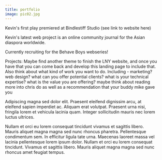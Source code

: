 ```yaml
---
title: portfolio
image: pic02.jpg
---
```

Kevin's first play premiered at Bindlestiff Studio (see link to website here)

Kevin's latest web project is an online community journal for the Asian diaspora worldwide.

Currently recruiting for the Behave Boys webseries!

Projects: Maybe find another theme to finish the LNY website, and once you have that you can come back and develop this landing page to include that. Also think about what kind of work you want to do. Including - marketing? web design? what can you offer potential clients? what is your technical expertise? what is the value you are offering? maybe think about reading more into chris do as well as a recommendation that your buddy mike gave you





Adipiscing magna sed dolor elit. Praesent eleifend dignissim arcu, at eleifend sapien imperdiet ac. Aliquam erat volutpat. Praesent urna nisi, fringila lorem et vehicula lacinia quam. Integer sollicitudin mauris nec lorem luctus ultrices.

Nullam et orci eu lorem consequat tincidunt vivamus et sagittis libero. Mauris aliquet magna magna sed nunc rhoncus pharetra. Pellentesque condimentum sem. In efficitur ligula tate urna. Maecenas laoreet massa vel lacinia pellentesque lorem ipsum dolor. Nullam et orci eu lorem consequat tincidunt. Vivamus et sagittis libero. Mauris aliquet magna magna sed nunc rhoncus amet feugiat tempus.
